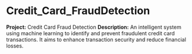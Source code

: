 # Credit_Card_FraudDetection
**Project:** Credit Card Fraud Detection  **Description:** An intelligent system using machine learning to identify and prevent fraudulent credit card transactions. It aims to enhance transaction security and reduce financial losses.
